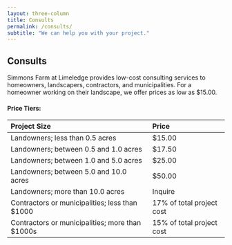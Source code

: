 ```yaml
---
layout: three-column
title: Consults
permalink: /consults/
subtitle: "We can help you with your project."
---
```

## Consults

Simmons Farm at Limeledge provides low-cost consulting services to homeowners, landscapers, contractors, and municipalities. For a homeowner working on their landscape, we offer prices as low as $15.00.

#### Price Tiers:

| Project Size    | Price | 
| :---        |    :---    | 
| Landowners; less than 0.5 acres    | $15.00      | 
| Landowners; between 0.5 and 1.0 acres   | $17.50        | 
| Landowners; between 1.0 and 5.0 acres   | $25.00        | 
| Landowners; between 5.0 and 10.0 acres   | $50.00        | 
| Landowners; more than 10.0 acres   | Inquire        | 
| Contractors or municipalities; less than $1000   | 17% of total project cost       | 
| Contractors or municipalities; more than $1000s   | 15% of total project cost        | 